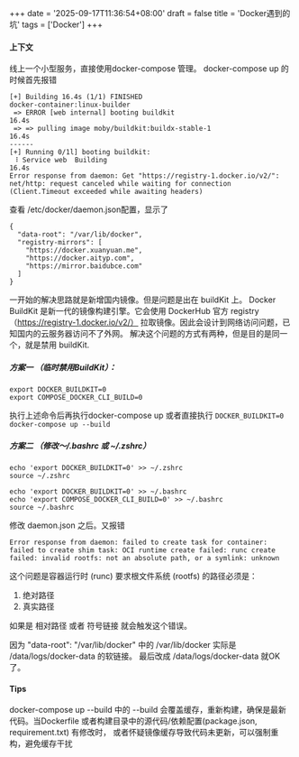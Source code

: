 +++
date = '2025-09-17T11:36:54+08:00'
draft = false
title = 'Docker遇到的坑'
tags = ['Docker']
+++



#### 上下文
线上一个小型服务，直接使用docker-compose 管理。 docker-compose up 的时候首先报错
```
[+] Building 16.4s (1/1) FINISHED                                                                                                                                                                                                                docker-container:linux-builder
 => ERROR [web internal] booting buildkit                                                                                                                                                                                                                                 16.4s
 => => pulling image moby/buildkit:buildx-stable-1                                                                                                                                                                                                                        16.4s
------
[+] Running 0/1l] booting buildkit:
 ⠸ Service web  Building                                                                                                                                                                                                                                                  16.4s
Error response from daemon: Get "https://registry-1.docker.io/v2/": net/http: request canceled while waiting for connection (Client.Timeout exceeded while awaiting headers)

```

查看 /etc/docker/daemon.json配置，显示了
```
{
  "data-root": "/var/lib/docker",
  "registry-mirrors": [
    "https://docker.xuanyuan.me",
    "https://docker.aityp.com",
    "https://mirror.baidubce.com"
  ]
}
```

一开始的解决思路就是新增国内镜像。但是问题是出在 buildKit 上。 Docker BuildKit 是新一代的镜像构建引擎。它会使用 DockerHub 官方 registry（https://registry-1.docker.io/v2/）
拉取镜像。因此会设计到网络访问问题，已知国内的云服务器访问不了外网。
解决这个问题的方式有两种，但是目的是同一个，就是禁用 buildKit. 

##### 方案一 （临时禁用BuildKit）：
```
export DOCKER_BUILDKIT=0
export COMPOSE_DOCKER_CLI_BUILD=0
```
执行上述命令后再执行docker-compose up 
或者直接执行 `DOCKER_BUILDKIT=0 docker-compose up --build`

##### 方案二 （修改～/.bashrc 或 ~/.zshrc）

```
echo 'export DOCKER_BUILDKIT=0' >> ~/.zshrc
source ~/.zshrc

echo 'export DOCKER_BUILDKIT=0' >> ~/.bashrc
echo 'export COMPOSE_DOCKER_CLI_BUILD=0' >> ~/.bashrc
source ~/.bashrc
```

修改 daemon.json 之后。又报错
```
Error response from daemon: failed to create task for container: failed to create shim task: OCI runtime create failed: runc create failed: invalid rootfs: not an absolute path, or a symlink: unknown
```

这个问题是容器运行时 (runc) 要求根文件系统 (rootfs) 的路径必须是：
1. 绝对路径 
2. 真实路径

如果是 相对路径 或者 符号链接 就会触发这个错误。

因为 "data-root": "/var/lib/docker" 中的 /var/lib/docker 实际是 /data/logs/docker-data 的软链接。 最后改成 /data/logs/docker-data 就OK了。


#### Tips

docker-compose up --build 中的 --build 会覆盖缓存，重新构建，确保是最新代码。当Dockerfile 或者构建目录中的源代码/依赖配置(package.json, requirement.txt) 有修改时，
或者怀疑镜像缓存导致代码未更新，可以强制重构，避免缓存干扰